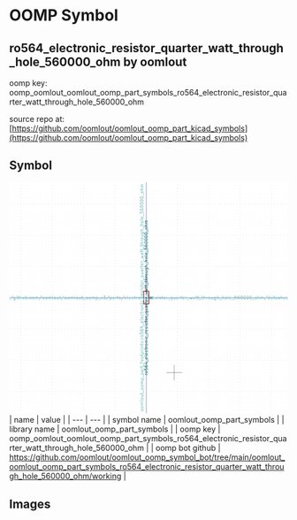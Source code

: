 # OOMP Symbol  
## ro564_electronic_resistor_quarter_watt_through_hole_560000_ohm  by oomlout  
  
oomp key: oomp_oomlout_oomlout_oomp_part_symbols_ro564_electronic_resistor_quarter_watt_through_hole_560000_ohm  
  
source repo at: [https://github.com/oomlout/oomlout_oomp_part_kicad_symbols](https://github.com/oomlout/oomlout_oomp_part_kicad_symbols)  
## Symbol  
  
[![working.png](working_600.png)](working.png)  
| name | value | 
| --- | --- | 
| symbol name | oomlout_oomp_part_symbols | 
| library name | oomlout_oomp_part_symbols | 
| oomp key | oomp_oomlout_oomlout_oomp_part_symbols_ro564_electronic_resistor_quarter_watt_through_hole_560000_ohm | 
| oomp bot github | https://github.com/oomlout/oomlout_oomp_symbol_bot/tree/main/oomlout_oomlout_oomp_part_symbols_ro564_electronic_resistor_quarter_watt_through_hole_560000_ohm/working | 
## Images  
